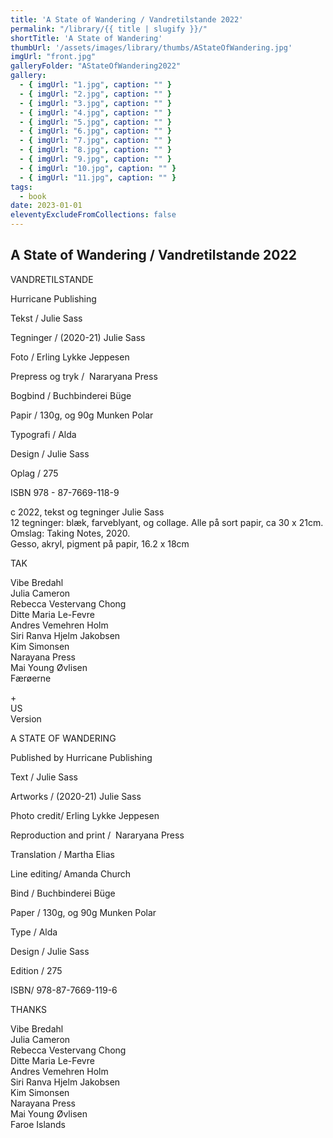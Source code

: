 ```yaml
---
title: 'A State of Wandering / Vandretilstande 2022'
permalink: "/library/{{ title | slugify }}/"
shortTitle: 'A State of Wandering'
thumbUrl: '/assets/images/library/thumbs/AStateOfWandering.jpg'
imgUrl: "front.jpg"
galleryFolder: "AStateOfWandering2022"
gallery:
  - { imgUrl: "1.jpg", caption: "" }
  - { imgUrl: "2.jpg", caption: "" }
  - { imgUrl: "3.jpg", caption: "" }
  - { imgUrl: "4.jpg", caption: "" }
  - { imgUrl: "5.jpg", caption: "" }
  - { imgUrl: "6.jpg", caption: "" }
  - { imgUrl: "7.jpg", caption: "" }
  - { imgUrl: "8.jpg", caption: "" }
  - { imgUrl: "9.jpg", caption: "" }
  - { imgUrl: "10.jpg", caption: "" }  
  - { imgUrl: "11.jpg", caption: "" }   
tags:
  - book
date: 2023-01-01
eleventyExcludeFromCollections: false
---
```



<div class="Txt">
  <h2>A State of Wandering / Vandretilstande 2022</h2>
  <p>VANDRETILSTANDE</p>
  <p>
  Hurricane Publishing</p>
  <p>Tekst / Julie Sass</p>
  <p>Tegninger / (2020-21) Julie Sass</p>
  <p>Foto / Erling Lykke Jeppesen</p>
  <p>Prepress og tryk /&nbsp; Nararyana Press</p>
  <p>Bogbind / Buchbinderei Büge</p>
  <p>Papir / 130g, og 90g Munken Polar</p>
  <p>Typografi / Alda</p>
  <p>Design / Julie Sass</p>
  <p>Oplag / 275</p>
  <p>ISBN 978 - 87-7669-118-9</p>
  <p>c 2022, tekst og tegninger Julie Sass<br>
  12 tegninger: blæk, farveblyant, og collage. Alle på sort papir, ca 30 x 21cm.<br>
  Omslag: Taking Notes, 2020.<br>
  Gesso, akryl, pigment på papir, 16.2 x 18cm</p>
  <p>TAK</p>
  <p>Vibe Bredahl<br>
  Julia Cameron<br>
  Rebecca Vestervang Chong<br>
  Ditte Maria Le-Fevre<br>
  Andres Vemehren Holm<br>
  Siri Ranva Hjelm Jakobsen<br>
  Kim Simonsen<br>
  Narayana Press<br>
  Mai Young Øvlisen<br>
  Færøerne</p>
  <p>+<br>
  US<br>
  Version</p>
  <p>A STATE OF WANDERING</p>
  <p>
  Published by Hurricane Publishing</p>
  <p>Text / Julie Sass</p>
  <p>Artworks / (2020-21) Julie Sass</p>
  <p>Photo credit/ Erling Lykke Jeppesen</p>
  <p>Reproduction and print /&nbsp; Nararyana Press</p>
  <p>Translation / Martha Elias</p>
  <p>Line editing/ Amanda Church</p>
  <p>Bind / Buchbinderei Büge</p>
  <p>Paper / 130g, og 90g Munken Polar</p>
  <p>Type / Alda</p>
  <p>Design / Julie Sass</p>
  <p>Edition / 275</p>
  <p>ISBN/ 978-87-7669-119-6</p>
  <p>THANKS</p>
  <p>Vibe Bredahl<br>
  Julia Cameron<br>
  Rebecca Vestervang Chong<br>
  Ditte Maria Le-Fevre<br>
  Andres Vemehren Holm<br>
  Siri Ranva Hjelm Jakobsen<br>
  Kim Simonsen<br>
  Narayana Press<br>
  Mai Young Øvlisen<br>
  Faroe Islands</p>
</div>